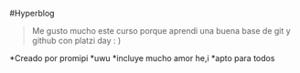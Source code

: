 #Hyperblog
>Me gusto mucho este curso porque aprendi una buena base de git y github con platzi day : )

*Creado por promipi
*uwu
*incluye mucho amor he,i 
*apto para todos